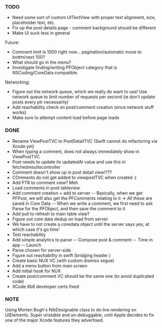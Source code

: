 ### TODO

* Need some sort of custom UITextView with proper text alignment, size, placeholder text, etc.
* Fix up the post details page - comment background should be different
* Make UI suck less in general

Future:
* Comment limit is 1000 right now... pagination/automatic move to bottm/next 100?
* What should go in the menu?
* Investigate finding/writing PFObject category that is NSCoding/CoreData compatible.

Networking:
* Figure out the network queue, which we really do want to use! Use network queue to limit number of requests per second (ie don't update posts every ptr necessarily)
* Add reachability check on post/comment creation (once network stuff works)
* Make sure to attempt content load before page loads

### DONE

- Rename ViewPostTVC to PostDetailTVC (Swift cannot do refactoring via Xcode yet)
- When typing a comment, does not always immediately show in ViewPostTVC
- Post needs to update its updatedAt value and use this in fetchedresultscontroller
- Comment doesn't show up in post detail view!???
- COmments do not get added to viewpostTVC when created :(
- Add PTR to comment view? Meh
- Load comments in post tableview
- Add comment creation + add to server
-- Basically, when we get PFPost, we will also get the PFComments relating to it -> All these are saved in Core Data
-- When we write a comment, we first need to ask Parse for the PFObject, and then save the comment to it
- Add pull to refresh to main table view?
- Figure out core data dedup on load from server
- We have to not create a coredata object until the server says yes, at which case it's go time'
- Test reachability
- Add simple analytics to parse
-- Compose post & comment
-- Time in app
-- Launch
- Parse chosen for server-side
- Figure out reachability in swift (bridging header )
- Create basic NUX VC (with custom dismiss segue)
- Add a menu button from main screen
- Add initial hook for NUX
- Create post/comment VC should be the same one (to avoid duplicated code)
- XCode 6b6 developer certs fixed

### NOTE

Using Morten Bogh's NibDesignable class to do live rendering on UIElements. Super unstable and un-debuggable, until Apple decides to fix one of the major Xcode features they advertised.